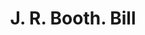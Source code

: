 ---
doi: 10.7916/D85Q6774
date_other: '1910'
date_other_textual: 1910-1919
form: printed ephemera
genre:
- Invoices
name:
- J. R. Booth
object_in_context_url: https://biggert.cul.columbia.edu/items/view/ave_biggert_01590
subject_hierarchical_geographic:
- Burlington, Vermont, United States
subject_name:
- J. R. Booth
title: J. R. Booth. Bill
sort_title: J. R. Booth. Bill
call_number: ave_biggert_01590
coordinates:
- 44.475833333333334,-73.21194444444444
pid: ave_biggert_01590
identifiers: ave_biggert_01590
thumbnail: https://derivativo-3.library.columbia.edu/iiif/2/ldpd:343913/full/!256,256/0/native.jpg
permalink: /biggert/ave_biggert_01590/
layout: iiif-image-page
---